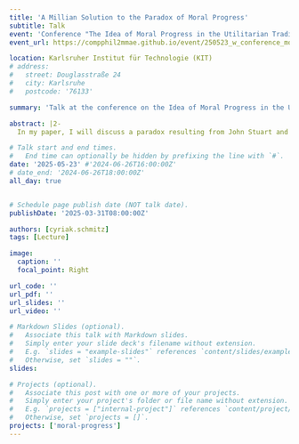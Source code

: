 ```yaml
---
title: 'A Millian Solution to the Paradox of Moral Progress'
subtitle: Talk
event: 'Conference "The Idea of Moral Progress in the Utilitarian Tradition"'
event_url: https://compphil2mmae.github.io/event/250523_w_conference_moralprogress/

location: Karlsruher Institut für Technologie (KIT)
# address:
#   street: Douglasstraße 24
#   city: Karlsruhe
#   postcode: '76133'

summary: 'Talk at the conference on the Idea of Moral Progress in the Utilitarian Tradition'

abstract: |2- 
  In my paper, I will discuss a paradox resulting from John Stuart and Harriet Taylor Mill's defence of free speech in On Liberty. After I outline the paradox and reject their solution, I provide an alternative that is in line with Mill's philosophical outlook and outline some of its consequences.

# Talk start and end times.
#   End time can optionally be hidden by prefixing the line with `#`.
date: '2025-05-23' #'2024-06-26T16:00:00Z'
# date_end: '2024-06-26T18:00:00Z'
all_day: true


# Schedule page publish date (NOT talk date).
publishDate: '2025-03-31T08:00:00Z'

authors: [cyriak.schmitz]
tags: [Lecture]

image:
  caption: ''
  focal_point: Right

url_code: ''
url_pdf: ''
url_slides: ''
url_video: ''

# Markdown Slides (optional).
#   Associate this talk with Markdown slides.
#   Simply enter your slide deck's filename without extension.
#   E.g. `slides = "example-slides"` references `content/slides/example-slides.md`.
#   Otherwise, set `slides = ""`.
slides:

# Projects (optional).
#   Associate this post with one or more of your projects.
#   Simply enter your project's folder or file name without extension.
#   E.g. `projects = ["internal-project"]` references `content/project/deep-learning/index.md`.
#   Otherwise, set `projects = []`.
projects: ['moral-progress']
---
```


